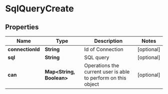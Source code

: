 
# SqlQueryCreate

## Properties
Name | Type | Description | Notes
------------ | ------------- | ------------- | -------------
**connectionId** | **String** | Id of Connection |  [optional]
**sql** | **String** | SQL query |  [optional]
**can** | **Map&lt;String, Boolean&gt;** | Operations the current user is able to perform on this object |  [optional]



